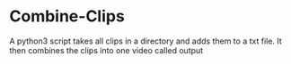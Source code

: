 # Combine-Clips
A python3 script takes all clips in a directory and adds them to a txt file. It then combines the clips into one video called output
